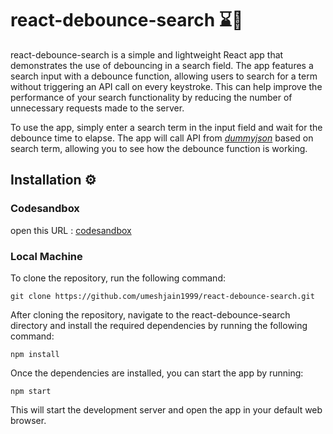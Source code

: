 # react-debounce-search ⌛🔎
react-debounce-search is a simple and lightweight React app that demonstrates the use of debouncing in a search field. The app features a search input with a debounce function, allowing users to search for a term without triggering an API call on every keystroke. This can help improve the performance of your search functionality by reducing the number of unnecessary requests made to the server.

To use the app, simply enter a search term in the input field and wait for the debounce time to elapse. The app will call API from <a href="http://dummyjson.com/" target="_blank"><i>dummyjson</i></a> based on search term, allowing you to see how the debounce function is working.

## Installation ⚙️

### Codesandbox
open this URL : <a href="https://codesandbox.io/s/github/umeshjain1999/react-debounce-search" target="_blank">codesandbox</a>

### Local Machine
To clone the repository, run the following command:
```
git clone https://github.com/umeshjain1999/react-debounce-search.git
```
After cloning the repository, navigate to the react-debounce-search directory and install the required dependencies by running the following command:
```
npm install
```
Once the dependencies are installed, you can start the app by running:
```
npm start
```
This will start the development server and open the app in your default web browser.
